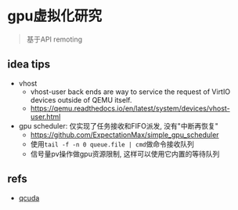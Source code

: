 # gpu虚拟化研究

> 基于API remoting

## idea tips

- vhost
    * vhost-user back ends are way to service the request of VirtIO devices outside of QEMU itself.
    * https://qemu.readthedocs.io/en/latest/system/devices/vhost-user.html
- gpu scheduler: 仅实现了任务接收和FIFO派发, 没有"中断再恢复"
    * https://github.com/ExpectationMax/simple_gpu_scheduler
    * 使用`tail -f -n 0 queue.file | cmd`做命令接收队列
    * 信号量pv操作做gpu资源限制, 这样可以使用它内置的等待队列

## refs

- [qcuda](https://github.com/coldfunction/qCUDA)

